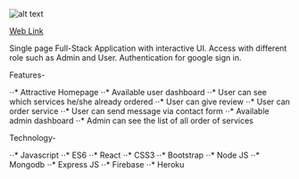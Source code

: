 ![alt text](https://github.com/adam-p/markdown-here/raw/main/src/images/logos/logo.png)

[Web Link](https://creative-agency-32dca.web.app/)

Single page Full-Stack Application with interactive UI. Access with different role such as
Admin and User. Authentication for google sign in.

Features-

⋅⋅* Attractive Homepage
⋅⋅* Available user dashboard
⋅⋅* User can see which services he/she already ordered
⋅⋅* User can give review
⋅⋅* User can order service
⋅⋅* User can send message via contact form
⋅⋅* Available admin dashboard
⋅⋅* Admin can see the list of all order of services

Technology-

⋅⋅* Javascript
⋅⋅* ES6
⋅⋅* React
⋅⋅* CSS3
⋅⋅* Bootstrap
⋅⋅* Node JS
⋅⋅* Mongodb
⋅⋅* Express JS
⋅⋅* Firebase
⋅⋅* Heroku